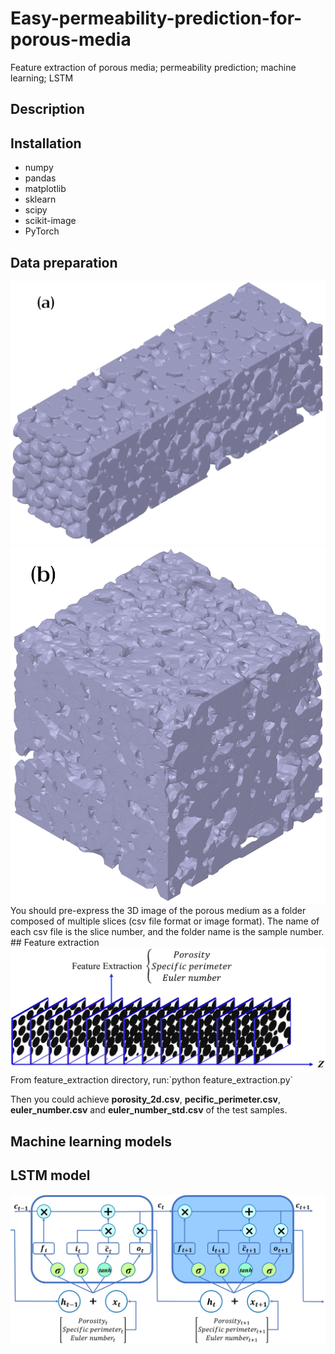 # Easy-permeability-prediction-for-porous-media
Feature extraction of porous media; permeability prediction; machine learning; LSTM
## Description

## Installation
* numpy
* pandas
* matplotlib
* sklearn
* scipy
* scikit-image
* PyTorch
## Data preparation
<div align=center><img width="600" src="https://github.com/499683288/Easy-permeability-prediction-for-porous-media/blob/main/sample1.jpg"/></div>
<div align=center><img width="600" src="https://github.com/499683288/Easy-permeability-prediction-for-porous-media/blob/main/sample2.jpg"/></div>
You should pre-express the 3D image of the porous medium as a folder composed of multiple slices (csv file format or image format). The name of each csv file is the slice number, and the folder name is the sample number.
## Feature extraction
<div align=center><img width="900" src="https://github.com/499683288/Easy-permeability-prediction-for-porous-media/blob/main/feature%20extraction.jpg"/></div>
From feature_extraction directory, run:`python feature_extraction.py`  

Then you could achieve **porosity_2d.csv**, **pecific_perimeter.csv**, **euler_number.csv** and **euler_number_std.csv** of the test samples.

## Machine learning models
## LSTM model
<div align=center><img width="900" src="https://github.com/499683288/Easy-permeability-prediction-for-porous-media/blob/main/LSTM%20model.jpg"/></div>
